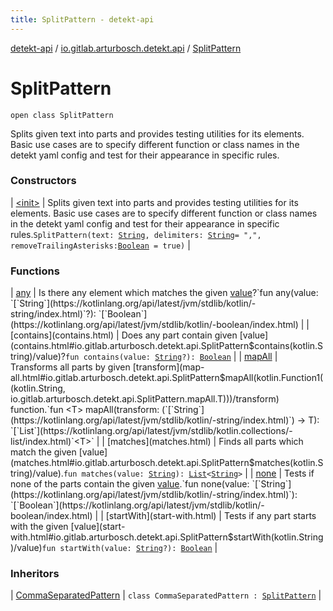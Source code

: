 ```yaml
---
title: SplitPattern - detekt-api
---
```


[detekt-api](../../index.html) / [io.gitlab.arturbosch.detekt.api](../index.html) / [SplitPattern](./index.html)

# SplitPattern

`open class SplitPattern`

Splits given text into parts and provides testing utilities for its elements.
Basic use cases are to specify different function or class names in the detekt
yaml config and test for their appearance in specific rules.

### Constructors

| [&lt;init&gt;](-init-.html) | Splits given text into parts and provides testing utilities for its elements. Basic use cases are to specify different function or class names in the detekt yaml config and test for their appearance in specific rules.`SplitPattern(text: `[`String`](https://kotlinlang.org/api/latest/jvm/stdlib/kotlin/-string/index.html)`, delimiters: `[`String`](https://kotlinlang.org/api/latest/jvm/stdlib/kotlin/-string/index.html)` = ",", removeTrailingAsterisks: `[`Boolean`](https://kotlinlang.org/api/latest/jvm/stdlib/kotlin/-boolean/index.html)` = true)` |

### Functions

| [any](any.html) | Is there any element which matches the given [value](any.html#io.gitlab.arturbosch.detekt.api.SplitPattern$any(kotlin.String)/value)?`fun any(value: `[`String`](https://kotlinlang.org/api/latest/jvm/stdlib/kotlin/-string/index.html)`?): `[`Boolean`](https://kotlinlang.org/api/latest/jvm/stdlib/kotlin/-boolean/index.html) |
| [contains](contains.html) | Does any part contain given [value](contains.html#io.gitlab.arturbosch.detekt.api.SplitPattern$contains(kotlin.String)/value)?`fun contains(value: `[`String`](https://kotlinlang.org/api/latest/jvm/stdlib/kotlin/-string/index.html)`?): `[`Boolean`](https://kotlinlang.org/api/latest/jvm/stdlib/kotlin/-boolean/index.html) |
| [mapAll](map-all.html) | Transforms all parts by given [transform](map-all.html#io.gitlab.arturbosch.detekt.api.SplitPattern$mapAll(kotlin.Function1((kotlin.String, io.gitlab.arturbosch.detekt.api.SplitPattern.mapAll.T)))/transform) function.`fun <T> mapAll(transform: (`[`String`](https://kotlinlang.org/api/latest/jvm/stdlib/kotlin/-string/index.html)`) -> T): `[`List`](https://kotlinlang.org/api/latest/jvm/stdlib/kotlin.collections/-list/index.html)`<T>` |
| [matches](matches.html) | Finds all parts which match the given [value](matches.html#io.gitlab.arturbosch.detekt.api.SplitPattern$matches(kotlin.String)/value).`fun matches(value: `[`String`](https://kotlinlang.org/api/latest/jvm/stdlib/kotlin/-string/index.html)`): `[`List`](https://kotlinlang.org/api/latest/jvm/stdlib/kotlin.collections/-list/index.html)`<`[`String`](https://kotlinlang.org/api/latest/jvm/stdlib/kotlin/-string/index.html)`>` |
| [none](none.html) | Tests if none of the parts contain the given [value](none.html#io.gitlab.arturbosch.detekt.api.SplitPattern$none(kotlin.String)/value).`fun none(value: `[`String`](https://kotlinlang.org/api/latest/jvm/stdlib/kotlin/-string/index.html)`): `[`Boolean`](https://kotlinlang.org/api/latest/jvm/stdlib/kotlin/-boolean/index.html) |
| [startWith](start-with.html) | Tests if any part starts with the given [value](start-with.html#io.gitlab.arturbosch.detekt.api.SplitPattern$startWith(kotlin.String)/value)`fun startWith(value: `[`String`](https://kotlinlang.org/api/latest/jvm/stdlib/kotlin/-string/index.html)`?): `[`Boolean`](https://kotlinlang.org/api/latest/jvm/stdlib/kotlin/-boolean/index.html) |

### Inheritors

| [CommaSeparatedPattern](../../io.gitlab.arturbosch.detekt.api.internal/-comma-separated-pattern/index.html) | `class CommaSeparatedPattern : `[`SplitPattern`](./index.html) |

